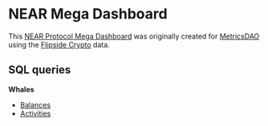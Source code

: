 # NEAR Mega Dashboard
This [NEAR Protocol Mega Dashboard](https://alitaslimi-near.streamlit.app) was originally created for [MetricsDAO](https://metricsdao.xyz) using the [Flipside Crypto](https://flipsidecrypto.xyz) data.

## SQL queries

**Whales**
- [Balances](https://flipsidecrypto.xyz/edit/queries/efb88e24-abba-44e3-ac66-2dfeedb4813b)
- [Activities](https://flipsidecrypto.xyz/edit/queries/296269d7-65e5-422d-a5f5-b28b65d3bf43)
